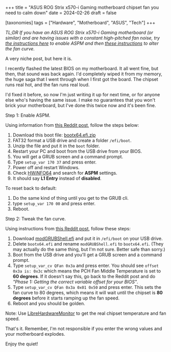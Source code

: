 +++
title = "ASUS ROG Strix x570-i Gaming motherboard chipset fan you need to calm down"
date = 2024-02-26
draft = false

[taxonomies]
tags = ["Hardware", "Motherboard", "ASUS", "Tech"]
+++

_TL;DR If you have an ASUS ROG Strix x570-i Gaming motherboard (or similar) and are having issues with a constant high-pitched fan noise, try [the instructions here](https://www.reddit.com/r/FormD/comments/ktt4wr/dropping_your_strix_x570i_board_chipset_temp/) to enable ASPM and then [these instructions](https://www.reddit.com/r/Amd/comments/nu59wl/modifying_pch_fan_curve_on_nonmodded_asus_x570/) to alter the fan curve._

A very niche post, but here it is.

I recently flashed the latest BIOS on my motherboard. It all went fine, but then, that sound was back again. I'd completely wiped it from my memory, the huge saga that I went through when I first got the board. The chipset runs real hot, and the fan runs real loud. 

I'd fixed it before, so now I'm just writing it up for next time, or for anyone else who's having the same issue. I make no guarantees that you won't brick your motherboard, but I've done this twice now and it's been fine.

Step 1: Enable ASPM.

Using information from [this Reddit post](https://www.reddit.com/r/FormD/comments/ktt4wr/dropping_your_strix_x570i_board_chipset_temp/), follow the steps below:

1. Download this boot file: [bootx64.efi.zip](https://s3-us-west-2.amazonaws.com/secure.notion-static.com/d5eab4fa-30c5-4442-8921-6575c9348ab7/bootx64.efi.zip)
2. FAT32 format a USB drive and create a folder `/efi/boot`.
3. Unzip the file and put it in the `boot` folder.
4. Restart your PC and boot from the USB drive from your BIOS.
5. You will get a GRUB screen and a command prompt.
6. Type `setup_var 170 37` and press enter.
7. Power off and restart Windows.
8. Check [HWiNFO64](https://www.hwinfo.com/download/) and search for **ASPM** settings.
9. It should say **L1 Entry** instead of **disabled**.

To reset back to default:

1. Do the same kind of thing until you get to the GRUB cli.
2. type `setup_var 170 00` and press enter.
3. Reboot.

Step 2: Tweak the fan curve.

Using instructions from [this Reddit post](https://www.reddit.com/r/Amd/comments/nu59wl/modifying_pch_fan_curve_on_nonmodded_asus_x570/), follow these steps:

1. Download [modGRUBShell.efi](https://github.com/datasone/grub-mod-setup_var/releases) and put it in `/efi/boot` on your USB drive.
2. Delete `bootx64.efi` and rename `modGRUBShell.efi` to `bootx64.efi`. (They may actually do the same thing, but I'm not sure. Better safe than sorry.)
3. Boot from the USB drive and you'll get a GRUB screen and a command prompt.
4. Type `setup_var_cv QFan 0x3a` and press enter. You should see `offset 0x3a is: 0x3c` which means the PCH Fan Middle Temperature is set to **60 degrees**. If it doesn't say this, go back to the Reddit post and do *"Phase 1: Getting the correct variable offset for your BIOS"*.
5. Type `setup_var_cv QFan 0x3a 0x01 0x50` and press enter. This sets the fan curve to 80 degrees, which means it will wait until the chipset is **80 degrees** before it starts ramping up the fan speed.
6. Reboot and you should be golden.

Note: Use [LibreHardwareMonitor](https://github.com/LibreHardwareMonitor/LibreHardwareMonitor) to get the real chipset temperature and fan speed.

That's it. Remember, I'm not responsible if you enter the wrong values and your motherboard explodes.

Enjoy the quiet!
